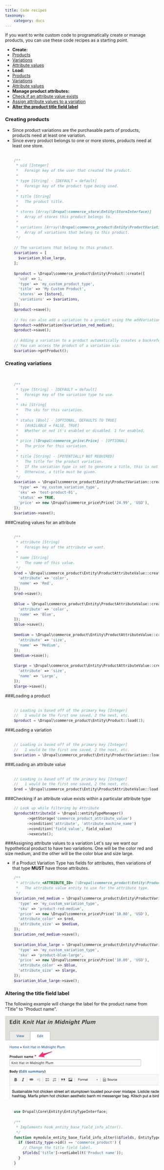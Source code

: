 ```yaml
---
title: Code recipes
taxonomy:
    category: docs
---
```


  If you want to write custom code to programatically create or manage products, you can use these code recipes as a starting point.

- **Create:**
 - [Products](#creating-products)
 - [Variations](#creating-variations)
 - [Attribute values](#creating-values-for-an-attribute)
- **Load:**
 - [Products](#loading-a-product)
 - [Variations](#loading-a-variation)
 - [Attribute values](#loading-an-attribute-value)
- **Manage product attributes:**
 - [Check if an attribute value exists](#checking-if-an-attribute-value-exists-within-a-particular-attribute-type)
 - [Assign attribute values to a variation](#assigning-attribute-values-to-a-variation)
- [**Alter the product title field label**](#altering-the-title-field-label)

### Creating products
- Since product variations are the purchasable parts of products, products need at least one variation.
- Since every product belongs to one or more stores, products need at least one store.

```php

    /**
     * uid [Integer]
     *   Foreign key of the user that created the product.
     *
     * type [String] - [DEFAULT = default]
     *   Foreign key of the product type being used.
     *
     * title [String]
     *   The product title.
     *
     * stores [Array(\Drupal\commerce_store\Entity\StoreInterface)]
     *   Array of stores this product belongs to.
     *
     * variations [Array(\Drupal\commerce_product\Entity\ProductVariationInterface)]
     *   Array of variations that belong to this product.
     */

    // The variations that belong to this product.
    $variations = [
      $variation_blue_large,
    ];

    $product = \Drupal\commerce_product\Entity\Product::create([
      'uid' => 1,
      'type' => 'my_custom_product_type',
      'title' => 'My Custom Product',
      'stores' => [$store],
      'variations' => $variations,
    ]);
    $product->save();

    // You can also add a variation to a product using the addVariation() method.
    $product->addVariation($variation_red_medium);
    $product->save();

    // Adding a variation to a product automatically creates a backreference on the variation.
    // You can access the product of a variation via:
    $variation->getProduct();

```

### Creating variations
```php


    /**
     * type [String] - [DEFAULT = default]
     *   Foreign key of the variation type to use.
     *
     * sku [String]
     *   The sku for this variation.
     *
     * status [Bool] - [OPTIONAL, DEFAULTS TO TRUE]
     *   [AVAILABLE = FALSE, TRUE]
     *   Whether or not it's enabled or disabled. 1 for enabled.
     *
     * price [\Drupal\commerce_price\Price] - [OPTIONAL]
     *   The price for this variation.
     *
     * title [String] - [POTENTIALLY NOT REQUIRED]
     *   The title for the product variation.
     *   If the variation type is set to generate a title, this is not used.
     *   Otherwise, a title must be given.
     */
    $variation = \Drupal\commerce_product\Entity\ProductVariation::create([
      'type' => 'my_custom_variation_type',
      'sku' => 'test-product-01',
      'status' => TRUE,
      'price' => new \Drupal\commerce_price\Price('24.99', 'USD'),
    ]);
    $variation->save();

```

###Creating values for an attribute
```php

    /**
     * attribute [String]
     *   Foreign key of the attribute we want.
     *
     * name [String]
     *   The name of this value.
     */
    $red = \Drupal\commerce_product\Entity\ProductAttributeValue::create([
      'attribute' => 'color',
      'name' => 'Red',
    ]);
    $red->save();

    $blue = \Drupal\commerce_product\Entity\ProductAttributeValue::create([
      'attribute' => 'color',
      'name' => 'Blue',
    ]);
    $blue->save();

    $medium = \Drupal\commerce_product\Entity\ProductAttributeValue::create([
      'attribute' => 'size',
      'name' => 'Medium',
    ]);
    $medium->save();

    $large = \Drupal\commerce_product\Entity\ProductAttributeValue::create([
      'attribute' => 'size',
      'name' => 'Large',
    ]);
    $large->save();
```

###Loading a product
```php

    // Loading is based off of the primary key [Integer]
    //   1 would be the first one saved, 2 the next, etc.
    $product = \Drupal\commerce_product\Entity\Product::load(1);

```

###Loading a variation
```php

    // Loading is based off of the primary key [Integer]
    //   1 would be the first one saved, 2 the next, etc.
    $variation = \Drupal\commerce_product\Entity\ProductVariation::load(1);

```

###Loading an attribute value
```php

    // Loading is based off of the primary key [Integer]
    //   1 would be the first one saved, 2 the next, etc.
    $red = \Drupal\commerce_product\Entity\ProductAttributeValue::load(1);
```

###Checking if an attribute value exists within a particular attribute type
```php
    // Look up while filtering by Attribute
    $productAttributeId = \Drupal::entityTypeManager()
          ->getStorage('commerce_product_attribute_value')
          ->condition('attribute', 'attribute_machine_name')
          ->condition('field_value', field_value)
          ->execute();
```

###Assigning attribute values to a variation
Let's say we want our hypothetical product to have two variations. One will be the color red and size medium, and the other will be the color blue and size large.
- If a Product Variation Type has fields for attributes, then variations of that type **MUST** have those attributes.

```php
    /**
     * attribute_<ATTRIBUTE_ID> [\Drupal\commerce_product\Entity\ProductAttributeValueInterface]
     *   The attribute value entity to use for the attribute type.
     */
    $variation_red_medium = \Drupal\commerce_product\Entity\ProductVariation::create([
      'type' => 'my_custom_variation_type',
      'sku' => 'product-red-medium',
      'price' => new \Drupal\commerce_price\Price('10.00', 'USD'),
      'attribute_color' => $red,
      'attribute_size' => $medium,
    ]);
    $variation_red_medium->save();

    $variation_blue_large = \Drupal\commerce_product\Entity\ProductVariation::create([
      'type' => 'my_custom_variation_type',
      'sku' => 'product-blue-large',
      'price' => new \Drupal\commerce_price\Price('10.00', 'USD'),
      'attribute_color' => $blue,
      'attribute_size' => $large,
    ]);
    $variation_blue_large->save();
```

### Altering the title field label
The following example will change the label for the product name from "Title" to "Product name".

![Change product name label](../../images/managing-products-code-recipes-1.jpg)

```php

    use Drupal\Core\Entity\EntityTypeInterface;

    /**
     * Implements hook_entity_base_field_info_alter().
     */
    function mymodule_entity_base_field_info_alter(&$fields, EntityTypeInterface $entity_type) {
      if ($entity_type->id() == 'commerce_product') {
        // Change the title field label.
        $fields['title']->setLabel(t('Product name'));
      }
    }
```

